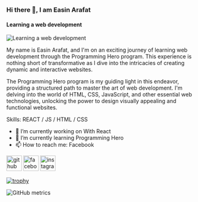 ### Hi there 👋, I am Easin Arafat
#### Learning a web development
![Learning a web development]([https://arturssmirnovs.github.io/github-profile-readme-generator/images/banner.png](https://i.ibb.co/3rhjgvg/web-developer.png))


My name is Easin Arafat, and I'm on an exciting journey of learning web development through the Programming Hero program. This experience is nothing short of transformative as I dive into the intricacies of creating dynamic and interactive websites.

The Programming Hero program is my guiding light in this endeavor, providing a structured path to master the art of web development. I'm delving into the world of HTML, CSS, JavaScript, and other essential web technologies, unlocking the power to design visually appealing and functional websites.

Skills: REACT / JS / HTML / CSS

- 🔭 I’m currently working on With React 
- 🌱 I’m currently learning Programming Hero 
- 📫 How to reach me: Facebook 


[<img src='https://cdn.jsdelivr.net/npm/simple-icons@3.0.1/icons/github.svg' alt='github' height='40'>](https://github.com/Easin2023)  [<img src='https://cdn.jsdelivr.net/npm/simple-icons@3.0.1/icons/facebook.svg' alt='facebook' height='40'>](https://www.facebook.com/profile.php?id=100072451573313)  [<img src='https://cdn.jsdelivr.net/npm/simple-icons@3.0.1/icons/instagram.svg' alt='instagram' height='40'>](https://www.instagram.com/easi_arafat_kan/)  

[![trophy](https://github-profile-trophy.vercel.app/?username=Easin2023)](https://github.com/ryo-ma/github-profile-trophy)

![GitHub metrics](https://metrics.lecoq.io/Easin2023)  



